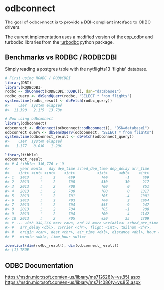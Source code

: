 
<!-- README.md is generated from README.Rmd. Please edit that file -->
odbconnect
==========

The goal of odbconnect is to provide a DBI-compliant interface to ODBC drivers.

The current implementation uses a modified version of the cpp\_odbc and turbodbc libraries from the [turbodbc](https://github.com/blue-yonder/turbodbc) python package.

Benchmarks vs RODBC / RODBCDBI
------------------------------

Simply reading a postgres table with the nytflights13 'flights' database.

``` r
# First using RODBC / RODBCDBI
library(DBI)
library(RODBCDBI)
rodbc <- dbConnect(RODBCDBI::ODBC(), dsn="database1")
rodbc_query <- dbSendQuery(rodbc, "SELECT * from flights")
system.time(rodbc_result <- dbFetch(rodbc_query))
#>    user  system elapsed 
#>  11.390   2.175  13.730

# Now using odbconnect
library(odbconnect)
odbconnect <- dbConnect(odbconnect::odbconnect(), "DSN=database1")
odbconnect_query <- dbSendQuery(odbconnect, "SELECT * from flights")
system.time(odbconnect_result <- dbFetch(odbconnect_query))
#>    user  system elapsed 
#>   1.177   0.030   1.206

library(tibble)
odbconnect_result
#> # A tibble: 336,776 x 19
#>     year month   day dep_time sched_dep_time dep_delay arr_time
#>    <int> <int> <int>    <int>          <int>     <dbl>    <int>
#> 1   2013     1     2      659            700        -1      959
#> 2   2013     1     2      700            630        30      917
#> 3   2013     1     2      700            700         0      851
#> 4   2013     1     2      700            700         0     1017
#> 5   2013     1     2      701            705        -4     1001
#> 6   2013     1     2      702            700         2     1054
#> 7   2013     1     2      704            655         9      947
#> 8   2013     1     2      704            705        -1      908
#> 9   2013     1     2      704            700         4     1142
#> 10  2013     1     2      705            630        35     1209
#> # ... with 336,766 more rows, and 12 more variables: sched_arr_time <int>,
#> #   arr_delay <dbl>, carrier <chr>, flight <int>, tailnum <chr>,
#> #   origin <chr>, dest <chr>, air_time <dbl>, distance <dbl>, hour <dbl>,
#> #   minute <dbl>, time_hour <dttm>

identical(dim(rodbc_result), dim(odbconnect_result))
#> [1] TRUE
```

ODBC Documentation
------------------

<https://msdn.microsoft.com/en-us/library/ms712628(v=vs.85).aspx> <https://msdn.microsoft.com/en-us/library/ms714086(v=vs.85).aspx>
